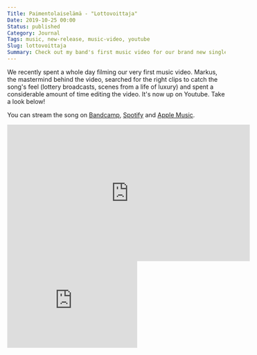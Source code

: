```yaml
---
Title: Paimentolaiselämä - "Lottovoittaja"
Date: 2019-10-25 00:00
Status: published
Category: Journal
Tags: music, new-release, music-video, youtube
Slug: lottovoittaja
Summary: Check out my band's first music video for our brand new single!
---
```


We recently spent a whole day filming our very first music video. Markus, the mastermind behind the video, searched for the right clips to catch the song's feel (lottery broadcasts, scenes from a life of luxury) and spent a considerable amount of time editing the video. It's now up on Youtube. Take a look below!

You can stream the song on [Bandcamp](https://paimentolaiselama.bandcamp.com/track/lottovoittaja), [Spotify](https://open.spotify.com/album/0f12vggFTU2bhRyfQlO6ft) and [Apple Music](https://music.apple.com/…/a…/lottovoittaja-single/1485581313).

<div class="widget-container--static">
  <iframe class="widget-container__widget" width="560" height="315" src="https://www.youtube.com/embed/5gFt8gPNcQE" frameborder="0" allow="accelerometer; autoplay; encrypted-media; gyroscope; picture-in-picture" allowfullscreen></iframe>
  <iframe class="widget-container__widget" src="https://open.spotify.com/embed/album/0f12vggFTU2bhRyfQlO6ft" width="300" height="200" frameborder="0" allowtransparency="true" allow="encrypted-media"></iframe>
</div>
